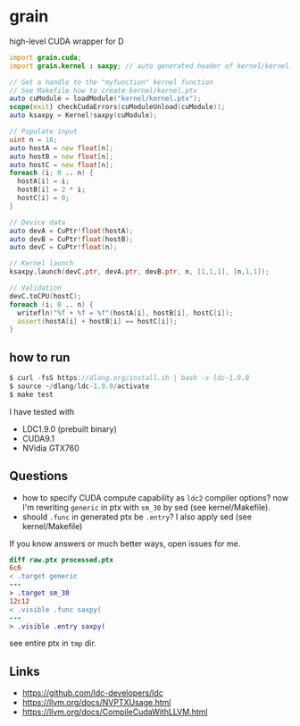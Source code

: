 # grain

high-level CUDA wrapper for D

```d
import grain.cuda;
import grain.kernel : saxpy; // auto generated header of kernel/kernel.d

// Get a handle to the "myfunction" kernel function
// See Makefile how to create kernel/kernel.ptx
auto cuModule = loadModule("kernel/kernel.ptx");
scope(exit) checkCudaErrors(cuModuleUnload(cuModule));
auto ksaxpy = Kernel!saxpy(cuModule);

// Populate input
uint n = 16;
auto hostA = new float[n];
auto hostB = new float[n];
auto hostC = new float[n];
foreach (i; 0 .. n) {
  hostA[i] = i;
  hostB[i] = 2 * i;
  hostC[i] = 0;
}

// Device data
auto devA = CuPtr!float(hostA);
auto devB = CuPtr!float(hostB);
auto devC = CuPtr!float(n);

// Kernel launch
ksaxpy.launch(devC.ptr, devA.ptr, devB.ptr, n, [1,1,1], [n,1,1]);

// Validation
devC.toCPU(hostC);
foreach (i; 0 .. n) {
  writefln!"%f + %f = %f"(hostA[i], hostB[i], hostC[i]);
  assert(hostA[i] + hostB[i] == hostC[i]);
}
```

## how to run

```d
$ curl -fsS https://dlang.org/install.sh | bash -s ldc-1.9.0
$ source ~/dlang/ldc-1.9.0/activate
$ make test
```

I have tested with

- LDC1.9.0 (prebuilt binary)
- CUDA9.1
- NVidia GTX760

## Questions

- how to specify CUDA compute capability as `ldc2` compiler options? now I'm rewriting `generic` in ptx with `sm_30` by sed (see kernel/Makefile).
- should `.func` in generated ptx be `.entry`? I also apply sed (see kernel/Makefile)

If you know answers or much better ways, open issues for me.

```diff
diff raw.ptx processed.ptx 
6c6
< .target generic
---
> .target sm_30
12c12
< .visible .func saxpy(
---
> .visible .entry saxpy(
```

see entire ptx in `tmp` dir.

## Links

- https://github.com/ldc-developers/ldc
- https://llvm.org/docs/NVPTXUsage.html
- https://llvm.org/docs/CompileCudaWithLLVM.html
